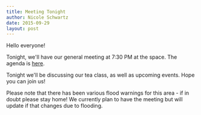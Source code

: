 ```yaml
---
title: Meeting Tonight
author: Nicole Schwartz
date: 2015-09-29
layout: post
---
```


Hello everyone! 

Tonight, we'll have our general meeting at 7:30 PM at the space. The agenda is [here](http://wiki.hacksburg.org/meetings:meeting_agenda_and_minutes_for_2015-09-29).

Tonight we'll be discussing our tea class, as well as upcoming events. Hope you can join us!

Please note that there has been various flood warnings for this area - if in doubt please stay home! We currently plan to have the meeting but will update if that changes due to flooding.
